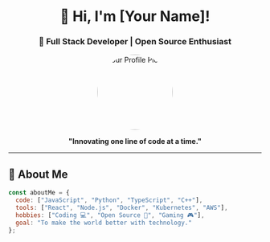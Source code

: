 <h1 align="center">👋 Hi, I'm [Your Name]!</h1>
<h3 align="center">🚀 Full Stack Developer | Open Source Enthusiast</h3>

<p align="center">
  <img src="https://via.placeholder.com/150" alt="Your Profile Picture" width="150" style="border-radius:50%"/>
</p>

<p align="center">
  <b>"Innovating one line of code at a time."</b>
</p>

---

## 📝 About Me
```javascript
const aboutMe = {
  code: ["JavaScript", "Python", "TypeScript", "C++"],
  tools: ["React", "Node.js", "Docker", "Kubernetes", "AWS"],
  hobbies: ["Coding 💻", "Open Source 🤝", "Gaming 🎮"],
  goal: "To make the world better with technology."
};
